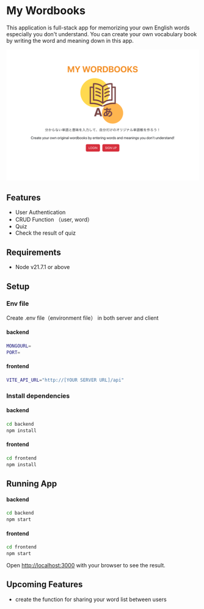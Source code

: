 # My Wordbooks

This application is full-stack app for memorizing your own English words especially you don't understand.
You can create your own vocabulary book by writing the word and meaning down in this app.

![screencapture-localhost-3000-2024-02-23-11_57_51](https://github.com/JamesCroissant/new-my-wordbooks/blob/main/frontend/public/mywordbooks.png)

## Features

- User Authentication
- CRUD Function （user, word）
- Quiz
- Check the result of quiz

## Requirements

- Node v21.7.1 or above

## Setup

### Env file

Create .env file（environment file） in both server and client

#### backend
```zsh
MONGOURL=
PORT=
```

#### frontend
```zsh
VITE_API_URL="http://[YOUR SERVER URL]/api"
```

### Install dependencies

#### backend
```zsh
cd backend
npm install
```

#### frontend
```zsh
cd frontend
npm install
```

## Running App

#### backend
```zsh
cd backend
npm start
```

#### frontend
```zsh
cd frontend
npm start
```

Open [http://localhost:3000](http://localhost:3000) with your browser to see the result.

## Upcoming Features

- create the function for sharing your word list between users
